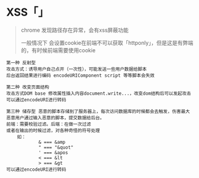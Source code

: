 # XSS「」

> chrome 发现路径存在异常，会有xss屏蔽功能
>
> 一般情况下 会设置cookie在前端不可以获取「httponly」，但是这是有弊端的，有时候前端需要使用cookie

```
第一种 反射型
攻击方式：诱导用户自己点开（一次性），可能发送一些用户数据给脚本
后台返回结果进行编码 encodeURIComponent script 等等脚本会失效

第二种 改变页面结构
攻击方式DOM base 修改属性插入内容document.write...，改变dom结构后可以发起攻击 
可以通过encodeURI进行转码

第三种 储存型 恶意的脚本存储到了服务器上，每次访问数据库的时候都会去触发，伤害最大
恶意用户通过输入恶意的脚本，提交数据给后台。
前端：需要校验过滤。后端：在做一次过滤
或者在输出的时候过滤，对各种奇怪的符号处理
	如：
			& === &amp 
			" === "&quot"
			' === &apos
			< === &lt
			> === &gt
可以通过encodeURI进行转码
```

